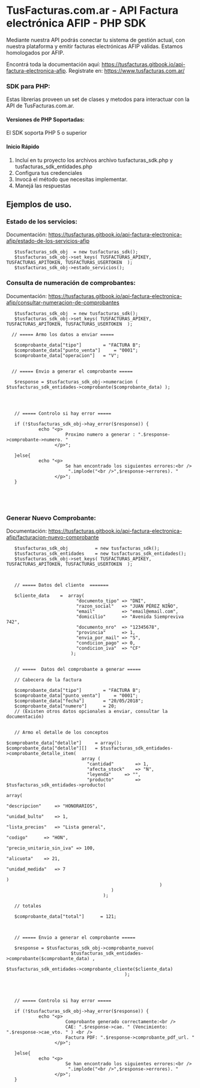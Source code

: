 # TusFacturas.com.ar - API Factura electrónica AFIP - PHP SDK

Mediante nuestra API podrás conectar tu sistema de gestión actual, con nuestra plataforma y emitir facturas electrónicas AFIP válidas. Estamos homologados por AFIP.

Encontrá toda la documentación aquí: https://tusfacturas.gitbook.io/api-factura-electronica-afip.
Registrate en: https://www.tusfacturas.com.ar/


### SDK para PHP:
Estas librerias proveen un set de clases y metodos para interactuar con la API de TusFacturas.com.ar.

#### Versiones de PHP Soportadas:
El SDK soporta PHP 5 o superior

#### Inicio Rápido
1. Incluí en tu proyecto los archivos archivo tusfacturas_sdk.php y tusfacturas_sdk_entidades.php
2. Configura tus credenciales
3. Invocá el método que necesitas implementar.
4. Manejá las respuestas




## Ejemplos de uso.


### Estado de los servicios:
Documentación: https://tusfacturas.gitbook.io/api-factura-electronica-afip/estado-de-los-servicios-afip

```
   $tusfacturas_sdk_obj  = new tusfacturas_sdk();
   $tusfacturas_sdk_obj->set_keys( TUSFACTURAS_APIKEY, TUSFACTURAS_APITOKEN, TUSFACTURAS_USERTOKEN  );
   $tusfacturas_sdk_obj->estado_servicios();
```



### Consulta de numeración de comprobantes:
Documentación: https://tusfacturas.gitbook.io/api-factura-electronica-afip/consultar-numeracion-de-comprobantes

```
   $tusfacturas_sdk_obj  = new tusfacturas_sdk();
   $tusfacturas_sdk_obj->set_keys( TUSFACTURAS_APIKEY, TUSFACTURAS_APITOKEN, TUSFACTURAS_USERTOKEN  );
  
  // ===== Armo los datos a enviar =====
  
   $comprobante_data["tipo"] 		= "FACTURA B";
   $comprobante_data["punto_venta"] 	= "0001"; 
   $comprobante_data["operacion"] 	= "V"; 
   
   
  // ===== Envio a generar el comprobante =====
   
   $response = $tusfacturas_sdk_obj->numeracion (  $tusfacturas_sdk_entidades->comprobante($comprobante_data) );
					  
					  


   // ===== Controlo si hay error =====

   if (!$tusfacturas_sdk_obj->hay_error($response)) {
            echo "<p>
                      Proximo numero a generar : ".$response->comprobante->numero. " 
                  </p>";

   }else{
            echo "<p>
                      Se han encontrado los siguientes errores:<br />
                       ".implode("<br />",$response->errores). "
                  </p>";
   }
   					  
   
   
   
```



### Generar Nuevo Comprobante:
Documentación: https://tusfacturas.gitbook.io/api-factura-electronica-afip/facturacion-nuevo-comprobante

```
   $tusfacturas_sdk_obj          = new tusfacturas_sdk();
   $tusfacturas_sdk_entidades	 = new tusfacturas_sdk_entidades();
   $tusfacturas_sdk_obj->set_keys( TUSFACTURAS_APIKEY, TUSFACTURAS_APITOKEN, TUSFACTURAS_USERTOKEN  );



   // ===== Datos del cliente  =======
   
   $cliente_data	=  array(
                          "documento_tipo" => "DNI",    
                          "razon_social"   => "JUAN PÉREZ NIÑO",
                          "email"          => "email@email.com",
                          "domicilio"      => "Avenida Siempreviva 742",
                          "documento_nro"  => "12345678",
                          "provincia"      => 1,
                          "envia_por_mail" => "S",
                          "condicion_pago" => 0,
                          "condicion_iva"  => "CF" 
                        );
                                        
                                          
   // =====  Datos del comprobante a generar =====
   
   // Cabecera de la factura
   
   $comprobante_data["tipo"] 		= "FACTURA B";
   $comprobante_data["punto_venta"] 	= "0001";
   $comprobante_data["fecha"]		= "20/05/2018";
   $comprobante_data["numero"]		= 20;
   // (Existen otros datos opcionales a enviar, consultar la documentación)


   // Armo el detalle de los conceptos

$comprobante_data["detalle"]     = array();
$comprobante_data["detalle"][]   = $tusfacturas_sdk_entidades->comprobante_detalle_item(
						    array (
							  "cantidad" 		=> 1,
							  "afecta_stock"  	=> "N",
							  "leyenda"		=> "",
							  "producto"		=> $tusfacturas_sdk_entidades->producto( 
                                                                        array(
                                                                              "descripcion" 	=> "HONORARIOS",
                                                                              "unidad_bulto"    => 1,
                                                                              "lista_precios"   => "Lista general",
                                                                              "codigo"		=> "HON",	
                                                                              "precio_unitario_sin_iva" => 100,
                                                                              "alicuota"	=> 21,
                                                                              "unidad_medida" 	=> 7
                                                                           )
                                                         )
                                       )
                                    );
				    
   // totales
   
   $comprobante_data["total"]	   = 121; 



   // ===== Envio a generar el comprobante =====
   
   $response = $tusfacturas_sdk_obj->comprobante_nuevo(  
   						$tusfacturas_sdk_entidades->comprobante($comprobante_data) , 
                                             	$tusfacturas_sdk_entidades->comprobante_cliente($cliente_data)     
                                          	);
					  
					  


   // ===== Controlo si hay error =====

   if (!$tusfacturas_sdk_obj->hay_error($response)) {
            echo "<p>
                      Comprobante generado correctamente:<br />
                      CAE: ".$response->cae. " (Vencimiento: ".$response->cae_vto. " ) <br />
                      Factura PDF: ".$response->comprobante_pdf_url. "
                  </p>";

   }else{
            echo "<p>
                      Se han encontrado los siguientes errores:<br />
                       ".implode("<br />",$response->errores). "
                  </p>";
   }
   					  
					  
                                          
```
